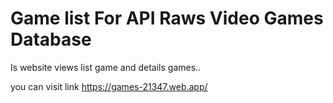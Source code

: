 # Game list For API Raws Video Games Database

Is website views list game and details games..

you can visit link https://games-21347.web.app/
